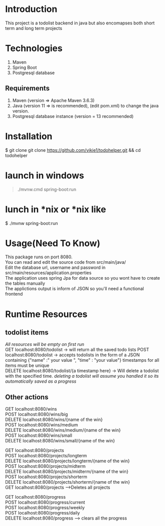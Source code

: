 # Introduction
This project is a todolist backend in java but also encomapses both short term and long term projects

# Technologies
1. Maven
2. Spring Boot
3. Postgresql database

## Requirements
1. Maven (version => Apache Maven 3.6.3)
2. Java (version 11 => is recommended), (edit pom.xml) to change the java version.
3. Postgresql database instance (version = 13 recommended)

# Installation
$ git clone git clone https://github.com/vikie1/todohelper.git && cd todohelper

# launch in windows
> ./mvnw.cmd spring-boot:run

# lunch in *nix or *nix like 
$ ./mvnw spring-boot:run

# Usage(Need To Know)
This package runs on port 8080. <br>
You can read and edit the source code from src/main/java/ <br>
Edit the database url, username and password in src/main/resources/application.properties <br>
The application uses spring Jpa for data source so you wont have to create the tables manually <br>
The applictions output is inform of JSON so you'll need a functional frontend <br>

# Runtime Resources
## todolist items
*All resources will be empty on first run* <br>
GET localhost:8080/todolist -> will return all the saved todo lists <dr>
POST localhost:8080/todolist -> accepts todolists in the form of a JSON containing {"name" :" your   value ", "time" : "your value"} timestamps for all items must be unique <br>
DELETE localhost:8080/todolist/{a timestamp here} -> Will delete a todolist with the specified time.  *deleting a todolist will assume you handled it so its automatically saved as a progress* <br>

## Other actions
GET localhost:8080/wins  <br>
POST localhost:8080/wins/big <br>
DELETE localhost:8080/wins/{name of the win} <br>
POST localhost:8080/wins/medium <br>
DELETE localhost:8080/wins/medium/{name of the win} <br>
POST localhost:8080/wins/small <br>
DELETE localhost:8080/wins/small/{name of the win} <br>

GET localhost:8080/projects <br>
POST localhost:8080/projects/longterm <br>
DELETE localhost:8080/projects/longterm/{name of the win} <br>
POST localhost:8080/projects/midterm <br>
DELETE localhost:8080/projects/midterm/{name of the win} <br>
POST localhost:8080/projects/shorterm <br>
DELETE localhost:8080/projects/shorterm/{name of the win} <br>
GET localhost:8080/projects -->Deletes all projects <br>

GET localhost:8080/progress <br>
POST localhost:8080/progress/current <br>
POST localhost:8080/progress/weekly <br>
POST localhost:8080/progress/daily <br>
DELETE localhost:8080/progress  --> clears all the progress <br>